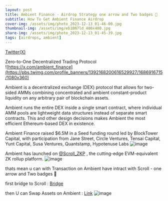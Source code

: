 ```yaml
---
layout: post
title: Ambient Finance - Airdrop Strategy one arrow and Two badges 🎯
subtitle: How To Get Ambient Finance Airdrop
cover-img: /assets/img/photo_2023-12-13_01-46-00.jpg
thumbnail-img: /assets/img/eb1BN7ld_400x400.jpg
share-img: /assets/img/photo_2023-12-13_01-45-39.jpg
tags: [airdrops, ambient]
---
```


[Twitter(X)](https://x.com/ambient_finance)

Zero-to-One Decentralized Trading Protocol  
![https://x.com/ambient_finance](https://pbs.twimg.com/profile_banners/1392168200616529927/1686916715/1080x360)


Ambient is a decentralized exchange (DEX) protocol that allows for two-sided AMMs combining concentrated and ambient constant-product liquidity on any arbitrary pair of blockchain assets.  

Ambient runs the entire DEX inside a single smart contract, where individual AMM pools are lightweight data structures instead of separate smart contracts. This and other design decisions makes Ambient the most efficient Ethereum-based DEX in existence.

Ambient Finance raised $6.5M in a Seed funding round led by BlockTower Capital, with participation from Jane Street, Circle Ventures, Tensai Capital, Yunt Capital, Susa Ventures, Quantstamp, Hypotenuse Labs
![image](https://github.com/0xflutter/blog.github.com/assets/76862881/5f056262-4a0c-479c-bc41-7412948ed8bf)

Ambient has launched on [@Scroll_ZKP](https://twitter.com/Scroll_ZKP) , the cutting-edge EVM-equivalent ZK rollup platform.
![image](https://github.com/0xflutter/blog.github.com/assets/76862881/bddc61d4-7436-4837-b8a1-5b109ae0f2c5)

thats mean u can with Transaction on Ambient have intract with Scroll - one arrow and Two badges 🎯

first bridge to Scroll : [Bridge](https://scroll.io/bridge)

then U can Swap Assets on Ambient : [Link](https://ambient.finance)
![image](https://github.com/0xflutter/blog.github.com/assets/76862881/3cba9c7b-dfe0-4e2e-943f-0c710cd87567)



